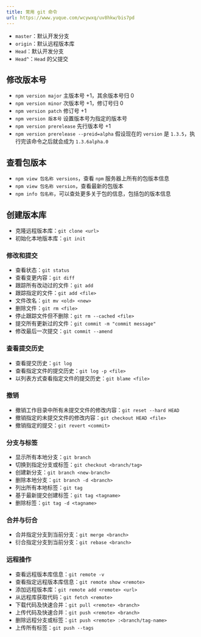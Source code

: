 ```yaml
---
title: 常用 git 命令
url: https://www.yuque.com/wcywxq/uv8hkw/bis7pd
---
```


- `master`：默认开发分支
- `origin`：默认远程版本库
- `Head`：默认开发分支
- `Head^`：`Head` 的父提交 <a name="WFJfy"></a>

## 修改版本号

- `npm version major` 主版本号 +1，其余版本号归 0
- `npm version minor` 次版本号 +1，修订号归 0
- `npm version patch` 修订号 +1
- `npm version 版本号` 设置版本号为指定的版本号
- `npm version prerelease` 先行版本号 +1
- `npm version prerelease --preid=alpha` 假设现在的 `version` 是 `1.3.5`，执行完该命令之后就会成为 `1.3.6alpha.0`

<a name="iFi8y"></a>

## 查看包版本

- `npm view 包名称 versions`，查看 `npm` 服务器上所有的包版本信息
- `npm view 包名称 version`，查看最新的包版本
- `npm info 包名称`，可以查处更多关于包的信息，包括包的版本信息

<a name="CFg1w"></a>

## 创建版本库

- 克隆远程版本库：`git clone <url>`
- 初始化本地版本库：`git init`

<a name="LFfpb"></a>

### 修改和提交

- 查看状态：`git status`
- 查看变更内容：`git diff`
- 跟踪所有改动过的文件：`git add`
- 跟踪指定的文件：`git add <file>`
- 文件改名：`git mv <old> <new>`
- 删除文件：`git rm <file>`
- 停止跟踪文件但不删除：`git rm --cached <file>`
- 提交所有更新过的文件：`git commit -m "commit message"`
- 修改最后一次提交：`git commit --amend` <a name="FFBVF"></a>

### 查看提交历史

- 查看提交历史：`git log`
- 查看指定文件的提交历史：`git log -p <file>`
- 以列表方式查看指定文件的提交历史：`git blame <file>`

<a name="I3sew"></a>

### 撤销

- 撤销工作目录中所有未提交文件的修改内容：`git reset --hard HEAD`
- 撤销指定的未提交文件的修改内容：`git checkout HEAD <file>`
- 撤销指定的提交：`git revert <commit>`

<a name="N0MhU"></a>

### 分支与标签

- 显示所有本地分支：`git branch`
- 切换到指定分支或标签：`git checkout <branch/tag>`
- 创建新分支：`git branch <new-branch>`
- 删除本地分支：`git branch -d <branch>`
- 列出所有本地标签：`git tag`
- 基于最新提交创建标签：`git tag <tagname>`
- 删除标签：`git tag -d <tagname>`

<a name="J7l2D"></a>

### 合并与衍合

- 合并指定分支到当前分支：`git merge <branch>`
- 衍合指定分支到当前分支：`git rebase <branch>`

<a name="VM8d5"></a>

### 远程操作

- 查看远程版本库信息：`git remote -v`
- 查看指定远程版本库信息：`git remote show <remote>`
- 添加远程版本库：`git remote add <remote> <url>`
- 从远程库获取代码：`git fetch <remote>`
- 下载代码及快速合并：`git pull <remote> <branch>`
- 上传代码及快速合并：`git push <remote> <branch>`
- 删除远程分支或标签：`git push <remote> :<branch/tag-name>`
- 上传所有标签：`git push --tags`
